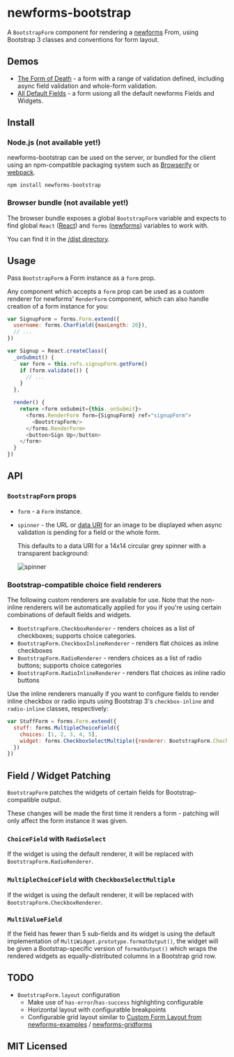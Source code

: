 # newforms-bootstrap

A `BootstrapForm` component for rendering a [newforms](https://guthub.com/insin/newforms)
From, using Bootstrap 3 classes and conventions for form layout.

## Demos

* [The Form of Death](http://insin.github.io/newforms-bootstrap/index.html) - a
  form with a range of validation defined, including async field validation and
  whole-form validation.
* [All Default Fields](http://insin.github.io/newforms-bootstrap/allfields.html) -
  a form usiong all the default newforms Fields and Widgets.

## Install

### Node.js (not available yet!)

newforms-bootstrap can be used on the server, or bundled for the client using an
npm-compatible packaging system such as [Browserify](http://browserify.org/) or
[webpack](http://webpack.github.io/).

```
npm install newforms-bootstrap
```

### Browser bundle (not available yet!)

The browser bundle exposes a global `BootstrapForm` variable and expects to
find global `React` ([React](http://facebook.github.io/react/)) and `forms`
([newforms](https://github.com/insin/newforms)) variables to work with.

You can find it in the [/dist directory](https://github.com/insin/newforms-bootstrap/tree/master/dist).

## Usage

Pass `BootstrapForm` a Form instance as a `form` prop.

Any component which accepts a `form` prop can be used as a custom renderer for
newforms' `RenderForm` component, which can also handle creation of a form
instance for you:

```javascript
var SignupForm = forms.Form.extend({
  username: forms.CharField({maxLength: 20}),
  // ...
})

var Signup = React.createClass({
  _onSubmit() {
    var form = this.refs.signupForm.getForm()
    if (form.validate()) {
      // ...
    }
  },

  render() {
    return <form onSubmit={this._onSubmit}>
      <forms.RenderForm form={SignupForm} ref="signupForm">
        <BootstrapForm/>
      </forms.RenderForm>
      <button>Sign Up</button>
    </form>
  }
})
```

## API

### `BootstrapForm` props

* `form` - a `Form` instance.

* `spinner` - the URL or [data URI](http://en.wikipedia.org/wiki/Data_URI_scheme)
  for an image to be displayed when async validation is pending for a field or
  the whole form.

  This defaults to a data URI for a 14x14 circular grey spinner with a
  transparent background:

  ![spinner](https://github.com/insin/newforms-bootstrap/raw/master/spinner.gif "Default async validation spinner")

### Bootstrap-compatible choice field renderers

The following custom renderers are available for use. Note that the non-inline
renderers will be automatically applied for you if you're using certain
combinations of default fields and widgets.

* `BootstrapForm.CheckboxRenderer` - renders choices as a list of checkboxes;
   supports choice categories.
* `BootstrapForm.CheckboxInlineRenderer` - renders flat choices as inline
   checkboxes
* `BootstrapForm.RadioRenderer` - renders choices as a list of radio buttons;
   supports choice categories
* `BootstrapForm.RadioInlineRenderer` - renders flat choices as inline radio
   buttons

Use the inline renderers manually if you want to configure fields to render
inline checkbox or radio inputs using  Bootstrap 3's `checkbox-inline` and
`radio-inline` classes, respectively:

```javascript
var StuffForm = forms.Form.extend({
  stuff: forms.MultipleChoiceField({
    choices: [1, 2, 3, 4, 5],
    widget: forms.CheckboxSelectMultiple({renderer: BootstrapForm.CheckboxInlineRenderer})
  })
})
```

## Field / Widget Patching

`BootstrapForm` patches the widgets of certain fields for Bootstrap-compatible
output.

These changes will be made the first time it renders a form - patching will only
affect the form instance it was given.

### `ChoiceField` with `RadioSelect`

If the widget is using the default renderer, it will be replaced with
`BootstrapForm.RadioRenderer`.

### `MultipleChoiceField` with `CheckboxSelectMultiple`

If the widget is using the default renderer, it will be replaced with
`BootstrapForm.CheckboxRenderer`.

### `MultiValueField`

If the field has fewer than 5 sub-fields and its widget is using the default
implementation of `MultiWidget.prototype.formatOutput()`, the widget will be
given a Bootstrap-specific version of `formatOutput()` which wraps the rendered
widgets as equally-distributed columns in a Bootstrap grid row.

## TODO

* `BootstrapForm.layout` configuration
  * Make use of `has-error`/`has-success` highlighting configurable
  * Horizontal layout with configuratble breakpoints
  * Configurable grid layout similar to
    [Custom Form Layout from newforms-examples](https://github.com/insin/newforms-examples#custom-form-layout-source)
    / [newforms-gridforms](https://github.com/insin/newforms-gridforms)

## MIT Licensed
